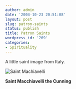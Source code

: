 ```yaml
---
author: admin
date: '2004-10-23 20:51:08'
layout: post
slug: patron-saints
status: publish
title: Patron Saints
wordpress_id: '269'
categories:
- Spirituality
---
```


A little saint image from Italy.

![Saint Machiavelli](http://www.arcanology.com/images/machiavelli.jpg)

**Saint Macchiavelli the Cunning**
